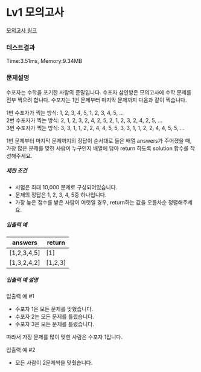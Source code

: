 # Lv1 모의고사
 [모의고사 링크](https://school.programmers.co.kr/learn/courses/30/lessons/42840)

### 테스트결과
 Time:3.51ms, Memory:9.34MB

### 문제설명
<p>수포자는 수학을 포기한 사람의 준말입니다. 수포자 삼인방은 모의고사에 수학 문제를 전부 찍으려 합니다. 수포자는 1번 문제부터 마지막 문제까지 다음과 같이 찍습니다.</p>

<p>1번 수포자가 찍는 방식: 1, 2, 3, 4, 5, 1, 2, 3, 4, 5, ...<br>
2번 수포자가 찍는 방식: 2, 1, 2, 3, 2, 4, 2, 5, 2, 1, 2, 3, 2, 4, 2, 5, ...<br>
3번 수포자가 찍는 방식: 3, 3, 1, 1, 2, 2, 4, 4, 5, 5, 3, 3, 1, 1, 2, 2, 4, 4, 5, 5, ...</p>

<p>1번 문제부터 마지막 문제까지의 정답이 순서대로 들은 배열 answers가 주어졌을 때, 가장 많은 문제를 맞힌 사람이 누구인지 배열에 담아 return 하도록 solution 함수를 작성해주세요.</p>

<h5>제한 조건</h5>

<ul>
    <li>시험은 최대 10,000 문제로 구성되어있습니다.</li>
    <li>문제의 정답은 1, 2, 3, 4, 5중 하나입니다.</li>
    <li>가장 높은 점수를 받은 사람이 여럿일 경우, return하는 값을 오름차순 정렬해주세요.</li>
</ul>

<h5>입출력 예</h5>
<table class="table">
<thead><tr>
    <th>answers</th>
    <th>return</th>
</tr>
</thead>
<tbody><tr>
    <td>[1,2,3,4,5]</td>
    <td>[1]</td>
</tr>
<tr>
    <td>[1,3,2,4,2]</td>
    <td>[1,2,3]</td>
</tr>
</tbody>
</table>
<h5>입출력 예 설명</h5>

<p>입출력 예 #1</p>

<ul>
    <li>수포자 1은 모든 문제를 맞혔습니다.</li>
    <li>수포자 2는 모든 문제를 틀렸습니다.</li>
    <li>수포자 3은 모든 문제를 틀렸습니다.</li>
</ul>

<p>따라서 가장 문제를 많이 맞힌 사람은 수포자 1입니다.</p>

<p>입출력 예 #2</p>

<ul>
    <li>모든 사람이 2문제씩을 맞췄습니다.</li>
</ul>

